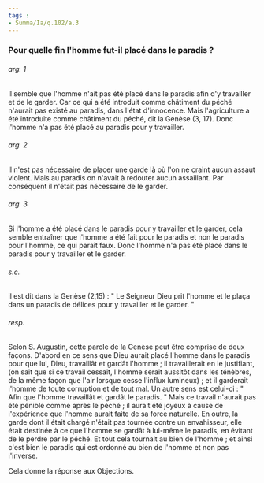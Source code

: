 ```yaml
---
tags : 
- Summa/Ia/q.102/a.3
---
```


### Pour quelle fin l'homme fut-il placé dans le paradis ?



###### arg. 1
Il semble que l'homme n'ait pas été placé dans le paradis afin d'y travailler et de le garder. Car ce qui a été introduit comme châtiment du péché n'aurait pas existé au paradis, dans l'état d'innocence. Mais l'agriculture a été introduite comme châtiment du péché, dit la Genèse (3, 17). Donc l'homme n'a pas été placé au paradis pour y travailler. 

###### arg. 2
Il n'est pas nécessaire de placer une garde là où l'on ne craint aucun assaut violent. Mais au paradis on n'avait à redouter aucun assaillant. Par conséquent il n'était pas nécessaire de le garder. 

###### arg. 3
Si l'homme a été placé dans le paradis pour y travailler et le garder, cela semble entraîner que l'homme a été fait pour le paradis et non le paradis pour l'homme, ce qui paraît faux. Donc l'homme n'a pas été placé dans le paradis pour y travailler et le garder. 

###### s.c.
il est dit dans la Genèse (2,15) : " Le Seigneur Dieu prit l'homme et le plaça dans un paradis de délices pour y travailler et le garder. " 

###### resp.
Selon S. Augustin, cette parole de la Genèse peut être comprise de deux façons. D'abord en ce sens que Dieu aurait placé l'homme dans le paradis pour que lui, Dieu, travaillât et gardât l'homme ; il travaillerait en le justifiant, (on sait que si ce travail cessait, l'homme serait aussitôt dans les ténèbres, de la même façon que l'air lorsque cesse l'influx lumineux) ; et il garderait l'homme de toute corruption et de tout mal. Un autre sens est celui-ci : " Afin que l'homme travaillât et gardât le paradis. " Mais ce travail n'aurait pas été pénible comme après le péché ; il aurait été joyeux à cause de l'expérience que l'homme aurait faite de sa force naturelle. En outre, la garde dont il était chargé n'était pas tournée contre un envahisseur, elle était destinée à ce que l'homme se gardât à lui-même le paradis, en évitant de le perdre par le péché. Et tout cela tournait au bien de l'homme ; et ainsi c'est bien le paradis qui est ordonné au bien de l'homme et non pas l'inverse. 

Cela donne la réponse aux Objections. 

